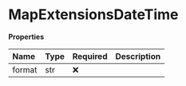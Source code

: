 # MapExtensionsDateTime

**Properties**

| Name   | Type | Required | Description |
| :----- | :--- | :------- | :---------- |
| format | str  | ❌       |             |

